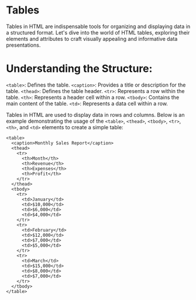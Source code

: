 # Tables

Tables in HTML are indispensable tools for organizing and displaying data in a structured format. Let's dive into the world of HTML tables, exploring their elements and attributes to craft visually appealing and informative data presentations.

# Understanding the Structure:

`<table>`: Defines the table.
`<caption>`: Provides a title or description for the table.
`<thead>`: Defines the table header.
`<tr>`: Represents a row within the table.
`<th>`: Represents a header cell within a row.
`<tbody>`: Contains the main content of the table.
`<td>`: Represents a data cell within a row.

Tables in HTML are used to display data in rows and columns. Below is an example demonstrating the usage of the `<table>`, `<thead>`, `<tbody>`, `<tr>`, `<th>`, and `<td>` elements to create a simple table:

```
<table>
  <caption>Monthly Sales Report</caption>
  <thead>
    <tr>
      <th>Month</th>
      <th>Revenue</th>
      <th>Expenses</th>
      <th>Profit</th>
    </tr>
  </thead>
  <tbody>
    <tr>
      <td>January</td>
      <td>$10,000</td>
      <td>$6,000</td>
      <td>$4,000</td>
    </tr>
    <tr>
      <td>February</td>
      <td>$12,000</td>
      <td>$7,000</td>
      <td>$5,000</td>
    </tr>
    <tr>
      <td>March</td>
      <td>$15,000</td>
      <td>$8,000</td>
      <td>$7,000</td>
    </tr>
  </tbody>
</table>
```
